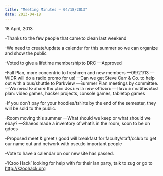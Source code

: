 ```yaml
---
title: "Meeting Minutes – 04/18/2013"
date: 2013-04-18
---
```

18 April, 2013

-Thanks to the few people that came to clean last weekend

-We need to create/update a calendar for this summer so we can organize and show the public

-Voted to give a lifetime membership to DRC
—Approved

-Fall Plan, more concentric to freshmen and new members
—09/21/13
—WIDR will do a radio promo for us!
—Can we get Steve Carr & Co. to help out with a bus/shuttle to Parkview
—Summer Plan meetings by committee.
—We need to share the plan docs with new officers
—Have a multifaceted plan: video games, hacker projects, console games, tabletop games

-If you don’t pay for your hoodies/tshirts by the end of the semester, they will be sold to the public.

-Room moving this summer
—What should we keep or what should we ebay?
—Shaeos made a inventory of what’s in the room, soon to be on gdocs

-Proposed meet & greet / good will breakfast for faculty/staff/cclub to get our name out and network with pseudo important people

-Vote to have a calendar on our new site has passed.

-’Kzoo Hack’ looking for help with for their lan party, talk to zug or go to http://kzoohack.org
